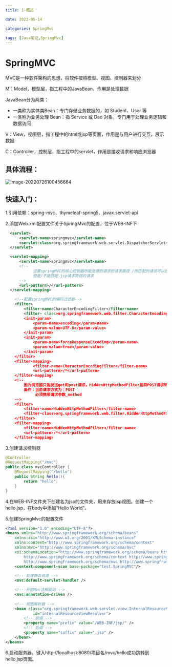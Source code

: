 ```yaml
---
title: 1-概述

date: 2022-05-14	

categories: SpringMvc	

tags: [Java笔记,SpringMvc]
---	
```


# SpringMVC

MVC是一种软件架构的思想，将软件按照模型、视图、控制器来划分

M：Model，模型层，指工程中的JavaBean，作用是处理数据

JavaBean分为两类：

- 一类称为实体类Bean：专门存储业务数据的，如 Student、User 等
- 一类称为业务处理 Bean：指 Service 或 Dao 对象，专门用于处理业务逻辑和数据访问

V：View，视图层，指工程中的html或jsp等页面，作用是与用户进行交互，展示数据

C：Controller，控制层，指工程中的servlet，作用是接收请求和响应浏览器

## 具体流程：



![image-20220726100456664](/noteimg/C:/Users/zhuba/Desktop/PersonalBlog/source/_posts/Java笔记/SpringMvc/img/image-20220726100456664.png)

## 快速入门：

1.引用依赖：spring-mvc、thymeleaf-spring5、javax.servlet-api

2.添加Web.xml配置文件关于SpringMvc的配置，位于WEB-INF下

```xml
  <servlet>
      <servlet-name>springmvc</servlet-name>
      <servlet-class>org.springframework.web.servlet.DispatcherServlet</servlet-class>
  </servlet>

  <servlet-mapping>
      <servlet-name>springmvc</servlet-name>
      <!--
			设置springMVC的核心控制器所能处理的请求的请求路径 /所匹配的请求可以是/login或.html或.js或.css方式的请求路径 
			但是/不能匹配.jsp请求路径的请求 
	  -->
      <url-pattern>/</url-pattern>
  </servlet-mapping>

    <!--配置springMVC的编码过滤器--> 
    <filter> 
        <filter-name>CharacterEncodingFilter</filter-name> 
        <filter- class>org.springframework.web.filter.CharacterEncodingFilter</filter-class> 
        <init-param> 
            <param-name>encoding</param-name> 
            <param-value>UTF-8</param-value> 
        </init-param> 
        <init-param> 
            <param-name>forceResponseEncoding</param-name> 
            <param-value>true</param-value>
        </init-param> 
    </filter> 
    <filter-mapping> 
            <filter-name>CharacterEncodingFilter</filter-name> 
            <url-pattern>/*</url-pattern> 
    </filter-mapping>
    <!--
		因为浏览器只能发送get和post请求，HiddenHttpMethodFilter能将POST请求转换为DELETE或PUT请求
		条件：当前请求方式为：POST
			 必须携带请求参数_method	
	--> 
    <filter> 
        <filter-name>HiddenHttpMethodFilter</filter-name> 
        <filter-class>org.springframework.web.filter.HiddenHttpMethodFilter</filter-class> 
    </filter>
    <filter-mapping> 
        <filter-name>HiddenHttpMethodFilter</filter-name> 
        <url-pattern>/*</url-pattern> 
    </filter-mapping>
```

3.创建请求控制器

```java
@Controller
@RequestMapping("/mvc")
public class mvcController {
    @RequestMapping("/hello")
    public String hello(){        
        return "hello";
    }
}
```

4.在WEB-INF文件夹下创建名为jsp的文件夹，用来存放jsp视图。创建一个hello.jsp，在body中添加“Hello World”。

5.创建SpringMvc的配置文件

```xml
<?xml version="1.0" encoding="UTF-8"?>
<beans xmlns="http://www.springframework.org/schema/beans"
    xmlns:xsi="http://www.w3.org/2001/XMLSchema-instance"
    xmlns:context="http://www.springframework.org/schema/context"
    xmlns:mvc="http://www.springframework.org/schema/mvc"
    xsi:schemaLocation="http://www.springframework.org/schema/beans http://www.springframework.org/schema/beans/spring-beans.xsd
        http://www.springframework.org/schema/context http://www.springframework.org/schema/context/spring-context-4.1.xsd
        http://www.springframework.org/schema/mvc http://www.springframework.org/schema/mvc/spring-mvc-4.1.xsd">                    
    <context:component-scan base-package="test.SpringMVC"/>

    <!-- 处理静态资源 -->
    <mvc:default-servlet-handler />

    <!-- 开启Mvc注解驱动 -->
    <mvc:annotation-driven />
    
    <!-- 视图解析器 -->
    <bean class="org.springframework.web.servlet.view.InternalResourceViewResolver" 
            id="internalResourceViewResolver">
        <!-- 前缀 -->
        <property name="prefix" value="/WEB-INF/jsp/" />
        <!-- 后缀 -->
        <property name="suffix" value=".jsp" />
    </bean>
</beans>
```

6.启动服务器，键入http://localhost:8080/项目名/mvc/hello成功跳转到hello.jsp页面。


